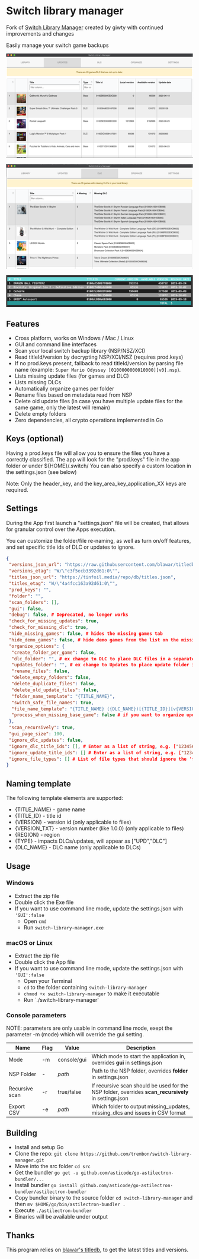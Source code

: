 # Switch library manager

Fork of [Switch Library Manager](https://github.com/giwty/switch-library-manager) created by giwty with continued improvements and changes

Easily manage your switch game backups

![Image description](https://raw.githubusercontent.com/trembon/switch-library-manager/master/.github/readme/updates_ui.png)

![Image description](https://raw.githubusercontent.com/trembon/switch-library-manager/master/.github/readme/dlc_ui.png)

![Image description](https://raw.githubusercontent.com/trembon/switch-library-manager/master/.github/readme/cmd.png)

## Features

- Cross platform, works on Windows / Mac / Linux
- GUI and command line interfaces
- Scan your local switch backup library (NSP/NSZ/XCI)
- Read titleId/version by decrypting NSP/XCI/NSZ (requires prod.keys)
- If no prod.keys present, fallback to read titleId/version by parsing file name (example: `Super Mario Odyssey [0100000000010000][v0].nsp`).
- Lists missing update files (for games and DLC)
- Lists missing DLCs
- Automatically organize games per folder
- Rename files based on metadata read from NSP
- Delete old update files (in case you have multiple update files for the same game, only the latest will remain)
- Delete empty folders
- Zero dependencies, all crypto operations implemented in Go

## Keys (optional)

Having a prod.keys file will allow you to ensure the files you have a correctly classified.
The app will look for the "prod.keys" file in the app folder or under ${HOME}/.switch/
You can also specify a custom location in the settings.json (see below)

Note: Only the header_key, and the key_area_key_application_XX keys are required.

## Settings

During the App first launch a "settings.json" file will be created, that allows for granular control over the Apps execution.

You can customize the folder/file re-naming, as well as turn on/off features, and set specific title ids of DLC or updates to ignore.

```json
{
 "versions_json_url": "https://raw.githubusercontent.com/blawar/titledb/master/versions.json",
 "versions_etag": "W/\"c3f5ecb3392d61:0\"",
 "titles_json_url": "https://tinfoil.media/repo/db/titles.json",
 "titles_etag": "W/\"4a4fcc163a92d61:0\"",
 "prod_keys": "",
 "folder": "",
 "scan_folders": [],
 "gui": false,
 "debug": false, # Deprecated, no longer works
 "check_for_missing_updates": true,
 "check_for_missing_dlc": true,
 "hide_missing_games": false, # hides the missing games tab
 "hide_demo_games": false, # hide demo games from the list on the missing games tab
 "organize_options": {
  "create_folder_per_game": false,
  "dlc_folder": "", # ex change to DLC to place DLC files in a separate folder
  "updates_folder": "", # ex change to Updates to place update folder in a separate folder
  "rename_files": false,
  "delete_empty_folders": false,
  "delete_duplicate_files": false,
  "delete_old_update_files": false,
  "folder_name_template": "{TITLE_NAME}",
  "switch_safe_file_names": true,
  "file_name_template": "{TITLE_NAME} ({DLC_NAME})[{TITLE_ID}][v{VERSION}]",
  "process_when_missing_base_game": false # if you want to organize updates and dlcs without having the base game present
 },
 "scan_recursively": true,
 "gui_page_size": 100,
 "ignore_dlc_updates": false,
 "ignore_dlc_title_ids": [], # Enter as a list of string, e.g. ["1234567890ABCDEF", "1234567890ABCDEE", "1234567890ABCDFF"]
 "ignore_update_title_ids": [] # Enter as a list of string, e.g. ["1234567890ABCDEF", "1234567890ABCDEE", "1234567890ABCDFF"]
 "ignore_file_types": [] # List of file types that should ignore the 'file type is not supported message', e.g. ["txt"]
}
```

## Naming template

The following template elements are supported:

- {TITLE_NAME} - game name
- {TITLE_ID} - title id
- {VERSION} - version id (only applicable to files)
- {VERSION_TXT} - version number (like 1.0.0) (only applicable to files)
- {REGION} - region
- {TYPE} - impacts DLCs/updates, will appear as ["UPD","DLC"]
- {DLC_NAME} - DLC name (only applicable to DLCs)

## Usage

### Windows

- Extract the zip file
- Double click the Exe file
- If you want to use command line mode, update the settings.json with `'GUI':false`
  - Open `cmd`
  - Run `switch-library-manager.exe`

### macOS or Linux

- Extract the zip file
- Double click the App file
- If you want to use command line mode, update the settings.json with `'GUI':false`
  - Open your Terminal
  - `cd` to the folder containing `switch-library-manager`
  - `chmod +x switch-library-manager` to make it executable
  - Run `./switch-library-manager'

### Console parameters

NOTE: parameters are only usable in command line mode, exept the parameter -m (mode) which will override the gui setting.

| Name           | Flag | Value       | Description                                                                                          |
| -------------- | ---- | ----------- | ---------------------------------------------------------------------------------------------------- |
| Mode           | -m   | console/gui | Which mode to start the application in, overrides **gui** in settings.json                           |
| NSP Folder     | -    | _path_      | Path to the NSP folder, overrides **folder** in settings.json                                        |
| Recursive scan | -r   | true/false  | If recursive scan should be used for the NSP folder, overrides **scan_recursively** in settings.json |
| Export CSV     | -e   | _path_      | Which folder to output missing_updates, missing_dlcs and issues in CSV format                        |

## Building

- Install and setup Go
- Clone the repo: `git clone https://github.com/trembon/switch-library-manager.git`
- Move into the src folder `cd src`
- Get the bundler `go get -u github.com/asticode/go-astilectron-bundler/...`
- Install bundler `go install github.com/asticode/go-astilectron-bundler/astilectron-bundler`
- Copy bundler binary to the source folder `cd switch-library-manager` and then `mv $HOME/go/bin/astilectron-bundler .`
- Execute `./astilectron-bundler`
- Binaries will be available under output

## Thanks

This program relies on [blawar's titledb](https://github.com/blawar/titledb), to get the latest titles and versions.
